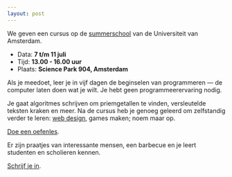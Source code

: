 ```yaml
---
layout: post
---
```


We geven een cursus op de [summerschool](http://www.mprog.nl/summer/) van de Universiteit van Amsterdam.

- Data: **7 t/m 11 juli**
- Tijd: **13.00 - 16.00 uur**
- Plaats: **Science Park 904, Amsterdam**

Als je meedoet, leer je in vijf dagen de beginselen van programmeren &mdash; de computer laten doen wat je wilt. Je hebt geen programmeerervaring nodig.

Je gaat algoritmes schrijven om priemgetallen te vinden, versleutelde teksten kraken en meer. Na de cursus heb je genoeg geleerd om zelfstandig verder te leren: [web design](/sinatra/hoofdstuk1), games maken; noem maar op.

[Doe een oefenles](/ruby/hoofdstuk1).

Er zijn praatjes van interessante mensen, een barbecue en je leert studenten en scholieren kennen.

[Schrijf je in](http://www.mprog.nl/inschrijven-summerschool).
